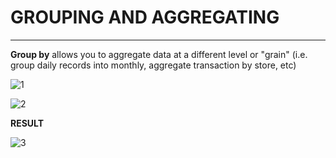 # GROUPING AND AGGREGATING
___

**Group by** allows you to aggregate data at a different level or "grain" (i.e. group daily records into monthly, aggregate transaction by store, etc)

![1](https://github.com/anaswick/my_portfolio/assets/24541471/d6be6910-6aff-42eb-9e1c-43ec48faaa31)

![2](https://github.com/anaswick/my_portfolio/assets/24541471/556ec372-d857-45b1-a432-10df7d7440ce)

**RESULT**

![3](https://github.com/anaswick/my_portfolio/assets/24541471/ac65db68-3aa2-419b-bee5-d552fefdeb4d)
